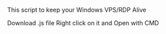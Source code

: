 This script to keep your Windows VPS/RDP  Alive

Download .js file
Right click on it and Open with CMD
